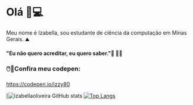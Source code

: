 
# Olá 👋💻 
Meu nome é Izabella, sou estudante de ciência da computação em Minas Gerais. ⛰️
#### "Eu não quero acreditar, eu quero saber."🌌 👩‍🚀
### 🖱️📒Confira meu codepen:
https://codepen.io/izzy80

[![izabellaoliveira GitHub stats](https://github-readme-stats.vercel.app/api?username=izabellaoliveira)
[![Top Langs](https://github-readme-stats.vercel.app/api/top-langs/?username=izabellaoliveira)](https://github.com/izabellaoliveira/github-readme-stats)
